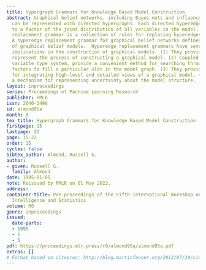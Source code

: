 ```yaml
---
title: Hypergraph Grammars for Knowledge Based Model Construction
abstract: Graphical belief networks, including Bayes nets and influence diagrams,
  can be represented with directed hypergraphs. Each directed hyperedge corresponds
  to a factor of the joint distribution of all variables in the model. A hyperedge
  replacement grammar is a collection of rules for replacing hyperedges with hypergraphs.
  A hyperedge replacement grammar for graphical belief networks defines a collection
  of graphical belief models.  Hyperedge replacement grammars have several interesting
  implications in the construction of graphical models. (1) They provide a way to
  represent the process of constructing a graphical model. (2) Coupled with an object-oriented
  variable type system, provide a convenient method for searching through candidate
  factors to fill a particular slot in the model graph. (3) They provide a method
  for integrating high-level and detailed views of a graphical model. (4) They provide
  a mechanism for representing uncertainty about the model structure.
layout: inproceedings
series: Proceedings of Machine Learning Research
publisher: PMLR
issn: 2640-3498
id: almond95a
month: 0
tex_title: Hypergraph Grammars for Knowledge Based Model Construction
firstpage: 15
lastpage: 22
page: 15-22
order: 15
cycles: false
bibtex_author: Almond, Russell G.
author:
- given: Russell G.
  family: Almond
date: 1995-01-05
note: Reissued by PMLR on 01 May 2022.
address:
container-title: Pre-proceedings of the Fifth International Workshop on Artificial
  Intelligence and Statistics
volume: R0
genre: inproceedings
issued:
  date-parts:
  - 1995
  - 1
  - 5
pdf: https://proceedings.mlr.press/r0/almond95a/almond95a.pdf
extras: []
# Format based on citeproc: http://blog.martinfenner.org/2013/07/30/citeproc-yaml-for-bibliographies/
---
```

